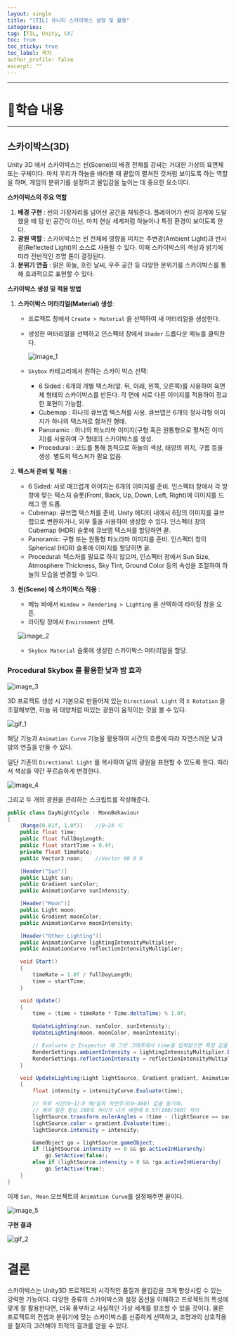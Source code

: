 ```yaml
---
layout: single
title: "[TIL] 유니티 스카이박스 설정 및 활용"
categories:
tag: [TIL, Unity, C#]
toc: true
toc_sticky: true
toc_label: 목차
author_profile: false
excerpt: ""
---
```


---

# 📖학습 내용

---

## 스카이박스(3D)

Unity 3D 에서 스카이박스는 씬(Scene)의 배경 전체를 감싸는 거대한 가상의 육면체 또는 구체이다. 마치 우리가 하늘을 바라볼 때 끝없이 펼쳐진 것처럼 보이도록 하는 역할을 하며, 게임의 분위기를 설정하고 몰입감을 높이는 데 중요한 요소이다.

**스카이박스의 주요 역할**

1. **배경 구현** : 씬의 가장자리를 넘어선 공간을 채워준다. 플레이어가 씬의 경계에 도달했을 때 텅 빈 공간이 아닌, 마치 현실 세계처럼 하늘이나 특정 환경이 보이도록 한다.
2. **광원 역할** : 스카이박스는 씬 전체에 영향을 미치는 주변광(Ambient Light)과 반사광(Reflected Light)의 소스로 사용될 수 있다. 이때 스카이박스의 색상과 밝기에 따라 전반적인 조명 톤이 결정된다.
3. **분위기 연출** : 맑은 하늘, 흐린 날씨, 우주 공간 등 다양한 분위기를 스카이박스를 통해 효과적으로 표현할 수 있다.

**스카이박스 생성 및 적용 방법**

1. **스카이박스 머터리얼(Material) 생성**:

   - 프로젝트 창에서 `Create > Material` 을 선택하여 새 머터리얼을 생성한다.
   - 생성한 머터리얼을 선택하고 인스펙터 창에서 `Shader` 드롭다운 메뉴를 클릭한다.

     ![image_1]({{site.url}}/images/2025-05/skyBoxShader.PNG)

   - `Skybox` 카테고리에서 원하는 스카이 박스 선택:
     - 6 Sided : 6개의 개별 텍스쳐(앞. 뒤, 아래, 왼쪽, 오른쪽)를 사용하여 육면체 형태의 스카이박스를 만든다. 각 면에 서로 다른 이미지를 적용하여 정교한 표현이 가능함.
     - Cubemap : 하나의 큐브맵 텍스쳐를 사용. 큐브맵은 6개의 정사각형 이미지가 하나의 텍스쳐로 합쳐진 형태.
     - Panoramic : 하나의 파노라마 이미지(구형 혹은 원통형으로 펼쳐진 이미지)를 사용하여 구 형태의 스카이박스를 생성.
     - Procedural : 코드를 통해 동적으로 하늘의 색상, 태양의 위치, 구름 등을 생성. 별도의 텍스쳐가 필요 없음.

2. **텍스쳐 준비 및 적용** :

   - 6 Sided: 서로 매끄럽게 이어지는 6개의 이미지를 준비. 인스펙터 창에서 각 방향에 맞는 텍스처 슬롯(Front, Back, Up, Down, Left, Right)에 이미지를 드래그 앤 드롭.
   - Cubemap: 큐브맵 텍스처를 준비. Unity 에디터 내에서 6장의 이미지를 큐브맵으로 변환하거나, 외부 툴을 사용하여 생성할 수 있다. 인스펙터 창의 Cubemap (HDR) 슬롯에 큐브맵 텍스처를 할당하면 끝.
   - Panoramic: 구형 또는 원통형 파노라마 이미지를 준비. 인스펙터 창의 Spherical (HDR) 슬롯에 이미지를 할당하면 끝.
   - Procedural: 텍스처를 필요로 하지 않으며, 인스펙터 창에서 Sun Size, Atmosphere Thickness, Sky Tint, Ground Color 등의 속성을 조절하여 하늘의 모습을 변경할 수 있다.

3. **씬(Scene) 에 스카이박스 적용** :

   - 메뉴 바에서 `Window > Rendering > Lighting` 을 선택하여 라이팅 창을 오픈.
   - 라이팅 창에서 `Environment` 선택.

   ![image_2]({{site.url}}/images/2025-05/lightingWindow.PNG)

   - `Skybox Material` 슬롯에 생성한 스카이박스 머터리얼을 할당.

### Procedural Skybox 를 활용한 낮과 밤 효과

![image_3]({{site.url}}/images/2025-05/skyboxRotation.jpg)

3D 프로젝트 생성 시 기본으로 만들어져 있는 `Directional Light` 의 `X Rotation` 을 조절해보면, 하늘 위 태양처럼 떠있는 광원이 움직이는 것을 볼 수 있다.

![gif_1]({{site.url}}/images/2025-05/sun.gif)

해당 기능과 `Animation Curve` 기능을 활용하여 시간의 흐름에 따라 자연스러운 낮과 밤의 연출을 만들 수 있다.

일단 기존의 `Directional Light` 를 복사하여 달의 광원을 표현할 수 있도록 한다. 따라서 색상을 약간 푸르슴하게 변경한다.

![image_4]({{site.url}}/images/2025-05/moon.PNG)

그리고 두 개의 광원을 관리하는 스크립트를 작성해준다.

```c#
public class DayNightCycle : MonoBehaviour
{
    [Range(0.01f, 1.0f)]    //0~24 시
    public float time;
    public float fullDayLength;
    public float startTime = 0.4f;
    private float timeRate;
    public Vector3 noon;    //Vector 90 0 0

    [Header("Sun")]
    public Light sun;
    public Gradient sunColor;
    public AnimationCurve sunIntensity;

    [Header("Moon")]
    public Light moon;
    public Gradient moonColor;
    public AnimationCurve moonIntensity;

    [Header("Other Lighting")]
    public AnimationCurve lightingIntensityMultiplier;
    public AnimationCurve reflectionIntensityMultiplier;

    void Start()
    {
        timeRate = 1.0f / fullDayLength;
        time = startTime;
    }

    void Update()
    {
        time = (time + timeRate * Time.deltaTime) % 1.0f;

        UpdateLighting(sun, sunColor, sunIntensity);
        UpdateLighting(moon, moonColor, moonIntensity);

        // Evaluate 는 Inspector 에 그린 그래프에서 time을 입력받으면 특정 값을 return
        RenderSettings.ambientIntensity = lightingIntensityMultiplier.Evaluate(time);
        RenderSettings.reflectionIntensity = reflectionIntensityMultiplier.Evaluate(time);
    }

    void UpdateLighting(Light lightSource, Gradient gradient, AnimationCurve intensityCurve)
    {
        float intensity = intensityCurve.Evaluate(time);

        // 하루 시간(0~1)과 해/달의 자전주기(0~360) 값을 동기화.
        // 해와 달은 항상 180도 차이가 나기 때문에 0.5f(180/360) 차이
        lightSource.transform.eulerAngles = (time - (lightSource == sun ? 0.25f : 0.75f)) * noon * 4f;
        lightSource.color = gradient.Evaluate(time);
        lightSource.intensity = intensity;

        GameObject go = lightSource.gameObject;
        if (lightSource.intensity == 0 && go.activeInHierarchy)
            go.SetActive(false);
        else if (lightSource.intensity > 0 && !go.activeInHierarchy)
            go.SetActive(true);
    }
}
```

이제 `Sun, Moon` 오브젝트의 `Animation Curve`를 설정해주면 끝이다.

![image_5]({{site.url}}/images/2025-05/dayAndNight.PNG)

**구현 결과**

![gif_2]({{site.url}}/images/2025-05/sunAndMoon.gif)

# 결론

스카이박스는 Unity3D 프로젝트의 시각적인 품질과 몰입감을 크게 향상시킬 수 있는 강력한 기능이다. 다양한 종류의 스카이박스와 설정 옵션을 이해하고 프로젝트의 특성에 맞게 잘 활용한다면, 더욱 풍부하고 사실적인 가상 세계를 창조할 수 있을 것이다. 물론 프로젝트의 컨셉과 분위기에 맞는 스카이박스를 신중하게 선택하고, 조명과의 상호작용을 철저히 고려해야 최적의 결과를 얻을 수 있다.
